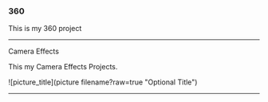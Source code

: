 ### 360

This is my 360 project

<script src="//360.vizor.io/scripts/embed.js" data-vizorurl="https://360.vizor.io/embed/v/wrpjw" ></script>

***

Camera Effects

This my Camera Effects Projects. 

![picture_title](picture filename?raw=true "Optional Title")

***
